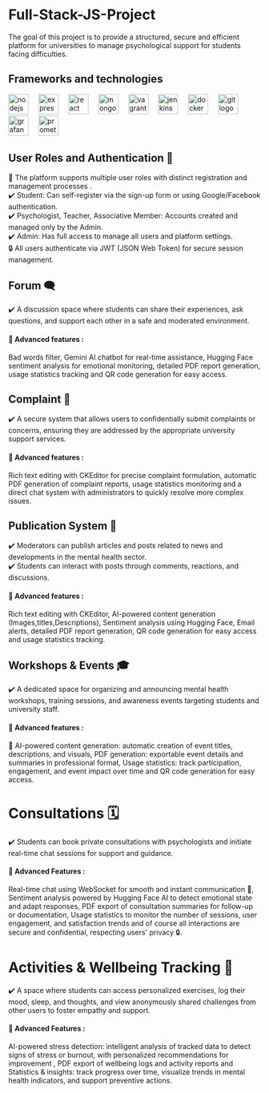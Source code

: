 # Full-Stack-JS-Project
The goal of this project is to provide a structured, secure and efficient platform for universities to manage psychological support for students facing difficulties.  
## Frameworks and technologies  
<p align="left">
<img src="https://cdn.jsdelivr.net/gh/devicons/devicon/icons/nodejs/nodejs-original.svg" height="40" alt="nodejs logo"  />
<img width="12" />
<img src="https://skillicons.dev/icons?i=express" height="40" alt="express logo"  />
<img width="12" />
<img src="https://cdn.jsdelivr.net/gh/devicons/devicon/icons/react/react-original.svg" height="40" alt="react logo"  />
<img width="12" />
<img src="https://cdn.simpleicons.org/mongodb/47A248" height="40" alt="mongodb logo"  />
<img width="12" />
<img src="https://cdn.jsdelivr.net/gh/devicons/devicon/icons/vagrant/vagrant-original.svg" height="40" alt="vagrant logo"  />
<img width="12" />
<img src="https://skillicons.dev/icons?i=jenkins" height="40" alt="jenkins logo"  />
<img width="12" />
<img src="https://cdn.jsdelivr.net/gh/devicons/devicon/icons/docker/docker-plain-wordmark.svg" height="40" alt="docker logo"  />
<img width="12" />
<img src="https://cdn.jsdelivr.net/gh/devicons/devicon/icons/git/git-original.svg" height="40" alt="git logo"  />
<img width="12" />
<img src="https://cdn.simpleicons.org/grafana/F46800" height="40" alt="grafana logo"  />
<img width="12" />
<img src="https://cdn.jsdelivr.net/gh/devicons/devicon/icons/prometheus/prometheus-original.svg" height="40" alt="prometheus logo"  />
<img width="12" />
</p>  

## User Roles and Authentication 👥 
🚀 The platform supports multiple user roles with distinct registration and management processes .  
✔️ Student: Can self-register via the sign-up form or using Google/Facebook authentication.  
✔️ Psychologist, Teacher, Associative Member: Accounts created and managed only by the Admin.  
✔️ Admin: Has full access to manage all users and platform settings.  
🔒 All users authenticate via JWT (JSON Web Token) for secure session management.  

## Forum 🗨️
✔️ A discussion space where students can share their experiences, ask questions, and support each other in a safe and moderated environment.  
#### 🚀 Advanced features :
Bad words filter, Gemini AI chatbot for real-time assistance, Hugging Face sentiment analysis for emotional monitoring, detailed PDF report generation, usage statistics tracking and QR code generation for easy access.

## Complaint 📩
✔️ A secure system that allows users to confidentially submit complaints or concerns, ensuring they are addressed by the appropriate university support services.  
#### 🚀 Advanced features :
Rich text editing with CKEditor for precise complaint formulation, automatic PDF generation of complaint reports, usage statistics monitoring and a direct chat system with administrators to quickly resolve more complex issues.

## Publication System 📰 
✔️ Moderators can publish articles and posts related to news and developments in the mental health sector.  
✔️ Students can interact with posts through comments, reactions, and discussions.  
#### 🚀 Advanced features :
Rich text editing with CKEditor, AI-powered content generation (Images,titles,Descriptions), Sentiment analysis using Hugging Face, Email alerts, detailed PDF report generation, QR code generation for easy access and usage statistics tracking.

##  Workshops & Events 🎓 
✔️ A dedicated space for organizing and announcing mental health workshops, training sessions, and awareness events targeting students and university staff.  
#### 🚀 Advanced features :  
🤖 AI-powered content generation: automatic creation of event titles, descriptions, and visuals, PDF generation: exportable event details and summaries in professional format, Usage statistics: track participation, engagement, and event impact over time and QR code generation for easy access.  

# Consultations 🗓️  
✔️ Students can book private consultations with psychologists and initiate real-time chat sessions for support and guidance.  
#### 🚀 Advanced Features :  
Real-time chat using WebSocket for smooth and instant communication 💬, Sentiment analysis powered by Hugging Face AI to detect emotional state and adapt responses, PDF export of consultation summaries for follow-up or documentation, Usage statistics to monitor the number of sessions, user engagement, and satisfaction trends and of course all interactions are secure and confidential, respecting users' privacy 🔒.  

#  Activities & Wellbeing Tracking 🧠  
✔️ A space where students can access personalized exercises, log their mood, sleep, and thoughts, and view anonymously shared challenges from other users to foster empathy and support.  
#### 🚀 Advanced Features :
AI-powered stress detection: intelligent analysis of tracked data to detect signs of stress or burnout, with personalized recommendations for improvement , PDF export of wellbeing logs and activity reports and Statistics & insights: track progress over time, visualize trends in mental health indicators, and support preventive actions.
